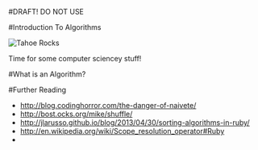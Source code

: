 #DRAFT! DO NOT USE

#Introduction To Algorithms

![Tahoe Rocks](http://clients.stujophoto.com/photos/i-gVgFLvQ/5/L/i-gVgFLvQ-L.jpg)

Time for some computer sciencey stuff!

#What is an Algorithm?





#Further Reading

* http://blog.codinghorror.com/the-danger-of-naivete/
* http://bost.ocks.org/mike/shuffle/
* http://jlarusso.github.io/blog/2013/04/30/sorting-algorithms-in-ruby/
* http://en.wikipedia.org/wiki/Scope_resolution_operator#Ruby
* 



